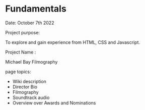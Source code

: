# Fundamentals

Date: October 7th 2022

Project purpose: 

To explore and gain experience from  HTML, CSS and Javascript.


Project Name :  

Michael Bay Filmography

page topics:

- Wiki description
- Director Bio
- Filmography 
- Soundtrack audio
- Overview over  Awards and Nominations



